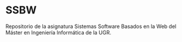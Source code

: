 # SSBW
Repositorio de la asignatura Sistemas Software Basados en la Web del Máster en Ingeniería Informática de la UGR.
